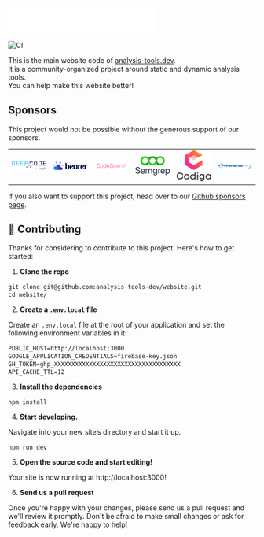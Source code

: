   <a href="http://analysis-tools.dev/">
    <img width="300px" alt="Analysis Tools" src="public/assets/images/logo2.svg" />
  </a>

![CI](https://github.com/analysis-tools-dev/website-next/workflows/deploy/badge.svg)

This is the main website code of <a href="https://analysis-tools.dev">analysis-tools.dev</a>.  
It is a community-organized project around static and dynamic analysis tools.  
You can help make this website better!

## Sponsors

This project would not be possible without the generous support of our sponsors.

<table>
   <tr>
      <td><a href="https://deepcode.ai"><img width="200px" src="https://raw.githubusercontent.com/analysis-tools-dev/assets/master/static/sponsors/deepcode.png" /></a></td>
      <td>
         <a href="https://www.bearer.com">
            <picture >
               <source width="200px" media="(prefers-color-scheme: dark)" srcset="https://raw.githubusercontent.com/analysis-tools-dev/assets/master/static/sponsors/bearer-dark.svg">
               <img width="200px" alt="Bearer" src="https://raw.githubusercontent.com/analysis-tools-dev/assets/master/static/sponsors/bearer-light.svg">
            </picture>
         </a>
      </td>
      <td><a href="https://codescene.io/"><img width="200px" src="https://raw.githubusercontent.com/analysis-tools-dev/assets/master/static/sponsors/codescene.svg" /></a></td>
      <td><a href="https://semgrep.dev/"><img width="200px" src="https://raw.githubusercontent.com/analysis-tools-dev/assets/master/static/sponsors/semgrep.svg" /></a></td>
      <td><a href="https://codiga.io/"><img width="200px" src="https://raw.githubusercontent.com/analysis-tools-dev/assets/master/static/sponsors/codiga.svg" /></a></td>
      <td><a href="https://offensive360.com/"><img width="200px" src="https://raw.githubusercontent.com/analysis-tools-dev/assets/master/static/sponsors/offensive360.png" /></a></td>
   </tr>
</table>

If you also want to support this project, head over to our [Github sponsors page](https://github.com/sponsors/analysis-tools-dev).


## 🚀 Contributing

Thanks for considering to contribute to this project. Here's how to get started:

1. **Clone the repo**

```shell
git clone git@github.com:analysis-tools-dev/website.git
cd website/
```

2. **Create a `.env.local` file**

Create an `.env.local` file at the root of your application and set the following
environment variables in it:

```env
PUBLIC_HOST=http://localhost:3000
GOOGLE_APPLICATION_CREDENTIALS=firebase-key.json
GH_TOKEN=ghp_XXXXXXXXXXXXXXXXXXXXXXXXXXXXXXXXXXXX
API_CACHE_TTL=12
```

3. **Install the dependencies**

```shell
npm install
```

4. **Start developing.**

Navigate into your new site’s directory and start it up.

```shell
npm run dev
```

5. **Open the source code and start editing!**

Your site is now running at http://localhost:3000!

6.  **Send us a pull request**

Once you're happy with your changes, please send us a pull request and we'll review it promptly.
Don't be afraid to make small changes or ask for feedback early. We're happy to help!
